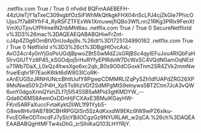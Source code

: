 .netflix.com	True	/	True	0	nfvdid	BQFmAAEBEFH-44zUleTjY1aTxeC309xgbfOzSiFWhMkQtIkgkFHX04nScLPJ4cjZkGIe7PhicOUjss7f7a8RYfrF4_RyRSFZTFExWk1XmuwejfIQBo3WfLnn21RKg3PRlx9FenXtVmXUTjovUfPHmeIN2nbMhWau
.netflix.com	True	/	True	0	SecureNetflixId	v%3D3%26mac%3DAQEAEQABABQHiwFrZnt-cJ4p4Z0g6OmBtV0nUo4pj9s.%26dt%3D1725134990162
.netflix.com	True	/	True	0	NetflixId	v%3D3%26ct%3DBgjHlOvcAxL-AvO24cr4y0nYjGsPoUGdjBpwoZBt5SwMdZJsGRjBSc4qyIEFuJou4RIQbFaH5IrvGIUTYz8P45_kSGOdjoj5rHuRYfyEPlRdoW7DcWxSC4VQdN0amOqNEztu71Wb7DaX_L0xQz4ltwsXgo6xc2qb_B0s9O0dCGoxkTnm2SR4ZVk2mmNwfruelEqhr1P7EaoK6tkt6dW803lCoRK-xAnEUGSzJRNHUNccBhtIUufY8PgwpCDMMRLlZqPySZh1dfUAPdZRG26XP9MsNwd501rZrP4H_Xp5Ts9IizVGf2SdMPgMtS9elnyws5BTZCtm7JcA3vQW6unY0dgoXrmQYshZLf7j5l545SB5aMPid3gtKMDYW_--Qda6O6MS8AemOxDDnHjFCXAxE3BMulKGayHW-FKni5ARFaXuccFvtaKykt2liWL1f91Yyb5-G8we8Hiv9AB789CBHRPGQISn5SzAdKxxdW9EKci9W9wPZ6xlku-FvcEOReODTmcdFJ7ySIcYBiIOCgzGz9NYURLAK_w2qCA.%26ch%3DAQEAEAABABQgHtMFTw4sDhG_zrSlhiKaQ103LHYfRjY.
